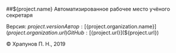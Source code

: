##${project.name}
Автоматизированное рабочее место учёного секретаря

Версия: ${project.version}  
Автор: [${project.organization.name}](${project.organization.url})  
GitHub: [${project.url}](${project.url})

&copy; Храпунов П. Н., 2019
